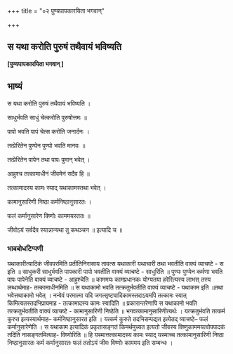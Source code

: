 +++
title = "०२ पुण्यपापकारयिता भगवान्"

+++


## स यथा करोति पुरुषं तथैवायं भविष्यति

**\[पुण्यपापकारयिता भगवान् \]**

## **भाष्यं**

स यथा करोति पुरुषं तथैवायं भविष्यति ।

साधुर्भवति साधुं चेत्करोति पुरुषोत्तमः ॥

पापो भवति पापं चेत्स करोति जनार्दनः ।

तत्प्रेरितेन पुण्येन पुण्यो भवति मानवः ॥

तत्प्रेरितेन पापेन तथा पापः पुमान् भवेत् ।

आहुश्च तत्कामाधीनं जीवमेनं सदैव हि ॥

तत्कामादस्य कामः स्याद् यथाकामस्तथा भवेत् ।

कामानुसारिणी निष्ठा कर्मनिष्ठानुसारतः ।

फलं कर्मानुसारेण विष्णोः काममयस्ततः ॥

जीवोऽयं सर्वदैव स्यान्नान्यथा तु कथञ्चन ॥ इत्यादि च ॥

### **भावबोधटिप्पणी**

यथाकारीत्यादिकं जीवपरमिति प्रतीतिनिरासाय तावत्स यथाकारी यथाचारी तथा भवतीति वाक्यं व्याचष्टे - स इति ॥ साधुकरी साधुर्भवति पापकारी पापो भवतीति वाक्यं व्याचष्टे - साधुरिति ॥ पुण्यः पुण्येन कर्मणा भवति पापः पापेनेति वाक्यं व्याचष्टे - आहुश्चेति ॥ काममयः कामप्रधानकः योग्यतया हरेरित्यस्य लाभस् तस्य लब्धार्थमाह- तत्कामाधीनमिति ॥ स यथाकामो भवति तत्क्रतुर्भवतीति वाक्यं व्याचष्टे - यथाकाम इति ॥तथा भवेत्तथाकामो भवेत् । नन्वेवं परमात्मा यदि जगत्सृष्ट्यादिकामस्तदाऽयमपि तत्कामः स्यात् किमित्यतस्तदभिप्रायमाह - तत्कामादस्य कामः स्यादिति ॥ प्रकारान्तरेणापि स यथाकामो भवति तत्क्रतुर्भवतीति वाक्यं व्याचष्टे - कामानुसारिणी निष्ठेति ॥ भगवत्कामानुसारिणीत्यर्थः । यत्क्रतुर्भवति तत्कर्म कुरुत इत्यस्यार्थमाह– कर्मनिष्ठानुसारत इति । यत्कर्म कुरुते तदभिसम्पद्यत इत्येतद् व्याचष्टे– फलं कर्मानुसारेणेति । स यथाकाम इत्यादिकं प्रकृतासङ्गतं किमर्थमुच्यत इत्यतो जीवस्य विष्णुकाममयत्वोपपादकं तदिति नासङ्गतमित्याह- विष्णोरिति ॥ हि यस्मात्तत्कामादस्य कामः स्याद् यस्माच्च तत्कामानुसारिणी निष्ठा निष्ठानुसारतः कर्म कर्मानुसारतः फलं ततोऽयं जीवः विष्णोः काममय इति सम्बन्धः ।

